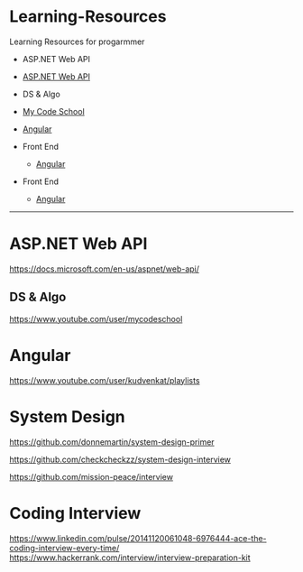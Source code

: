 
# Learning-Resources
Learning Resources for progarmmer

* ASP.NET Web API
 * [ASP.NET Web API](#aspnet-web-api)
 
* DS & Algo
 * [My Code School](#ds--algo)
 * [Angular](#DS--Algo)
 
* Front End
  * [Angular](#DS--Algo)
 
* Front End
  * [Angular](#DS--Algo)

************************************

  # ASP.NET Web API
  https://docs.microsoft.com/en-us/aspnet/web-api/
  
  ## DS & Algo
  https://www.youtube.com/user/mycodeschool
  
  
  # Angular
  
  https://www.youtube.com/user/kudvenkat/playlists
  
  # System Design
  
  https://github.com/donnemartin/system-design-primer
  
  https://github.com/checkcheckzz/system-design-interview
  
  https://github.com/mission-peace/interview
  
  # Coding Interview
  
  https://www.linkedin.com/pulse/20141120061048-6976444-ace-the-coding-interview-every-time/
  https://www.hackerrank.com/interview/interview-preparation-kit
  
  
